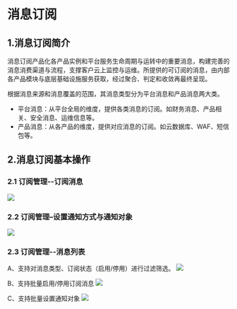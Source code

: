 

# 消息订阅

## 1.消息订阅简介

消息订阅产品化各产品实例和平台服务生命周期与运转中的重要消息，构建完善的消息消费渠道与流程，支撑客户云上监控与运维。所提供的可订阅的消息，由内部各产品模块与底层基础设施服务获取，经过聚合、判定和收敛再最终呈现。

根据消息来源和消息覆盖的范围，其消息类型分为平台消息和产品消息两大类。

*   平台消息：从平台全局的维度，提供各类消息的订阅。如财务消息、产品相关、安全消息、运维信息等。
*   产品消息：从各产品的维度，提供对应消息的订阅。如云数据库、WAF、短信包等。



## 2.消息订阅基本操作

### 2.1 订阅管理--订阅消息
![](D:/MyCloud/GitHub/umon/images/message1.png)



### 2.2 订阅管理–设置通知方式与通知对象
![](D:/MyCloud/GitHub/umon/images/message2.png)



### 2.3 订阅管理--消息列表

A、支持对消息类型、订阅状态（启用/停用）进行过滤筛选。
![](D:/MyCloud/GitHub/umon/images/message3.png)

B、支持批量启用/停用订阅消息
![](D:/MyCloud/GitHub/umon/images/message4.png)

C、支持批量设置通知对象
![](D:/MyCloud/GitHub/umon/images/message5.png)



